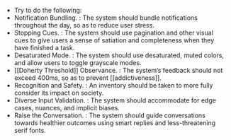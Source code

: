 - Try to do the following:
- Notification Bundling. 
  : The system should bundle notifications throughout the day, so as to reduce user stress.
- Stopping Cues. 
  : The system should use pagination and other visual cues to give users a sense of satiation and completeness when they have finished a task.
- Desaturated Mode. 
  : The system should use desaturated, muted colors, and allow users to toggle grayscale modes.
- [[Doherty Threshold]] Observance. 
  : The system’s feedback should not exceed 400ms, so as to prevent [[addictiveness]].
- Recognition and Safety. 
  : An inventory should be taken to more fully consider its impact on society.
- Diverse Input Validation. 
  : The system should accommodate for edge cases, nuances, and implicit biases.
- Raise the Conversation. 
  : The system should guide conversations towards healthier outcomes using smart replies and less-threatening serif fonts.